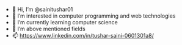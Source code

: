 - 👋 Hi, I’m @sainitushar01
- 👀 I’m interested in computer programming and web technologies
- 🌱 I’m currently learning computer science
- 💞️ I’m above mentioned fields
- 📫 https://www.linkedin.com/in/tushar-saini-0601301a8/

<!---
sainitushar01/sainitushar01 is a ✨ special ✨ repository because its `README.md` (this file) appears on your GitHub profile.
You can click the Preview link to take a look at your changes.
--->
